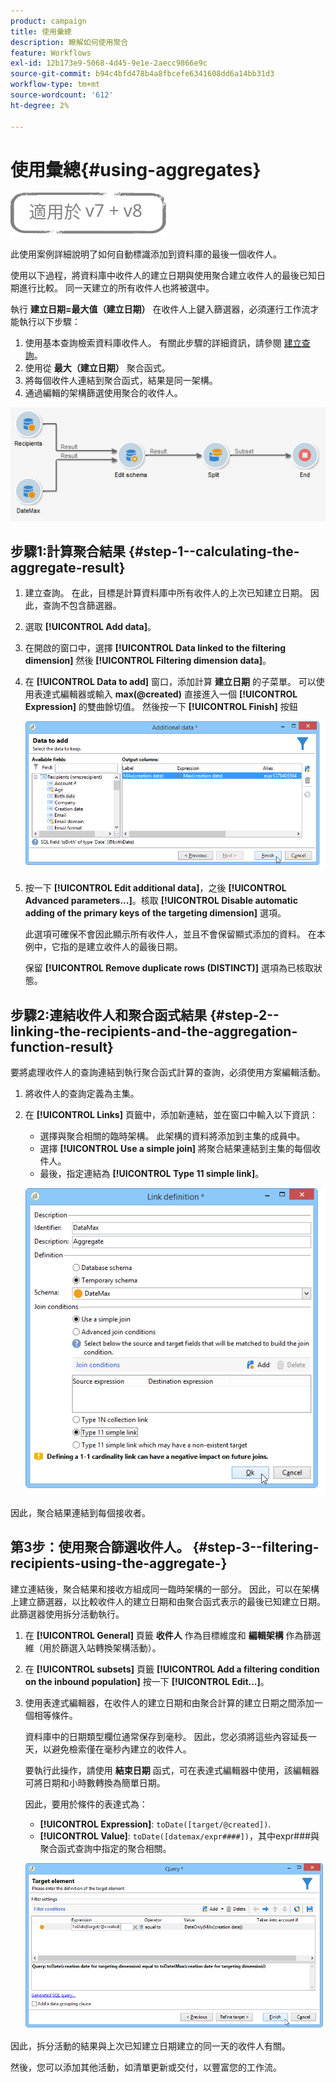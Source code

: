 ```yaml
---
product: campaign
title: 使用彙總
description: 瞭解如何使用聚合
feature: Workflows
exl-id: 12b173e9-5068-4d45-9e1e-2aecc9866e9c
source-git-commit: b94c4bfd478b4a8fbcefe6341608dd6a14bb31d3
workflow-type: tm+mt
source-wordcount: '612'
ht-degree: 2%

---
```


# 使用彙總{#using-aggregates}

![](../../assets/common.svg)

此使用案例詳細說明了如何自動標識添加到資料庫的最後一個收件人。

使用以下過程，將資料庫中收件人的建立日期與使用聚合建立收件人的最後已知日期進行比較。 同一天建立的所有收件人也將被選中。

執行 **建立日期=最大值（建立日期）** 在收件人上鍵入篩選器，必須運行工作流才能執行以下步驟：

1. 使用基本查詢檢索資料庫收件人。 有關此步驟的詳細資訊，請參閱 [建立查詢](query.md#creating-a-query)。
1. 使用從 **最大（建立日期）** 聚合函式。
1. 將每個收件人連結到聚合函式，結果是同一架構。
1. 通過編輯的架構篩選使用聚合的收件人。

![](assets/datamanagement_usecase_1.png)

## 步驟1:計算聚合結果 {#step-1--calculating-the-aggregate-result}

1. 建立查詢。 在此，目標是計算資料庫中所有收件人的上次已知建立日期。 因此，查詢不包含篩選器。
1. 選取 **[!UICONTROL Add data]**。
1. 在開啟的窗口中，選擇 **[!UICONTROL Data linked to the filtering dimension]** 然後 **[!UICONTROL Filtering dimension data]**。
1. 在 **[!UICONTROL Data to add]** 窗口，添加計算 **建立日期** 的子菜單。 可以使用表達式編輯器或輸入 **max(@created)** 直接進入一個 **[!UICONTROL Expression]** 的雙曲餘切值。 然後按一下 **[!UICONTROL Finish]** 按鈕

   ![](assets/datamanagement_usecase_2.png)

1. 按一下 **[!UICONTROL Edit additional data]**，之後 **[!UICONTROL Advanced parameters...]**。核取 **[!UICONTROL Disable automatic adding of the primary keys of the targeting dimension]** 選項。

   此選項可確保不會因此顯示所有收件人，並且不會保留顯式添加的資料。 在本例中，它指的是建立收件人的最後日期。

   保留 **[!UICONTROL Remove duplicate rows (DISTINCT)]** 選項為已核取狀態。

## 步驟2:連結收件人和聚合函式結果 {#step-2--linking-the-recipients-and-the-aggregation-function-result}

要將處理收件人的查詢連結到執行聚合函式計算的查詢，必須使用方案編輯活動。

1. 將收件人的查詢定義為主集。
1. 在 **[!UICONTROL Links]** 頁籤中，添加新連結，並在窗口中輸入以下資訊：

   * 選擇與聚合相關的臨時架構。 此架構的資料將添加到主集的成員中。
   * 選擇 **[!UICONTROL Use a simple join]** 將聚合結果連結到主集的每個收件人。
   * 最後，指定連結為 **[!UICONTROL Type 11 simple link]**。

   ![](assets/datamanagement_usecase_3.png)

因此，聚合結果連結到每個接收者。

## 第3步：使用聚合篩選收件人。 {#step-3--filtering-recipients-using-the-aggregate-}

建立連結後，聚合結果和接收方組成同一臨時架構的一部分。 因此，可以在架構上建立篩選器，以比較收件人的建立日期和由聚合函式表示的最後已知建立日期。 此篩選器使用拆分活動執行。

1. 在 **[!UICONTROL General]** 頁籤 **收件人** 作為目標維度和 **編輯架構** 作為篩選維（用於篩選入站轉換架構活動）。
1. 在 **[!UICONTROL subsets]** 頁籤 **[!UICONTROL Add a filtering condition on the inbound population]** 按一下 **[!UICONTROL Edit...]**。
1. 使用表達式編輯器，在收件人的建立日期和由聚合計算的建立日期之間添加一個相等條件。

   資料庫中的日期類型欄位通常保存到毫秒。 因此，您必須將這些內容延長一天，以避免檢索僅在毫秒內建立的收件人。

   要執行此操作，請使用 **結束日期** 函式，可在表達式編輯器中使用，該編輯器可將日期和小時數轉換為簡單日期。

   因此，要用於條件的表達式為：

   * **[!UICONTROL Expression]**: `toDate([target/@created])`.
   * **[!UICONTROL Value]**: `toDate([datemax/expr####])`，其中expr###與聚合函式查詢中指定的聚合相關。

   ![](assets/datamanagement_usecase_4.png)

因此，拆分活動的結果與上次已知建立日期建立的同一天的收件人有關。

然後，您可以添加其他活動，如清單更新或交付，以豐富您的工作流。
